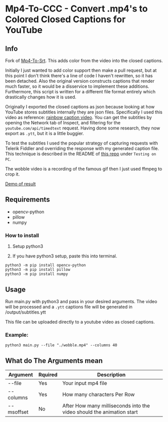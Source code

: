 # Mp4-To-CCC - Convert .mp4's to Colored Closed Captions for YouTube

## Info
Fork of [Mp4-To-Srt](https://github.com/Nachtwind1/Mp4-To-Srt). This adds color from the video into the closed captions.

Initially I just wanted to add color support then make a pull request, but at this point I don't think there's a line of code I haven't rewritten, so it has been detached. Also the original version constructs captions that render much faster, so it would be a disservice to implement these additions. Furthermore, this script is written for a different file format entirely which drastically changes how it is used.

Originally I exported the closed captions as json because looking at how YouTube stores subtitles internally they are json files. Specifically I used this video as reference: [rainbow caption video](https://youtu.be/Cc2nkx77U24). You can get the subtitles by opening the Network tab of Inspect, and filtering for the `youtube.com/api/timedtext` request. Having done some research, they now export as `.ytt`, but it is a little buggier.

To test the subtitles I used the popular strategy of capturing requests with Telerik Fiddler and overriding the response with my generated caption file. This technique is described in the README of [this repo](https://github.com/arcusmaximus/YTSubConverter) under `Testing on PC`.

The wobble video is a recording of the famous gif then I just used ffmpeg to crop it.

[Demo of result](https://youtu.be/9-oYx9Scd7g)

## Requirements

* opencv-python
* pillow
* numpy

### How to install
1. Setup python3

2. If you have python3 setup, paste this into terminal.
```
python3 -m pip install opencv-python
python3 -m pip install pillow
python3 -m pip install numpy
```

## Usage
Run main.py with python3 and pass in your desired arguments. The video will be processed and a `.ytt` captions file will be generated in /output/subtitles.ytt

This file can be uploaded directly to a youtube video as closed captions.

### Example: 
```
python3 main.py --file "./wobble.mp4" --columns 40
```

## What do The Arguments mean

|Argument|Rquired|Description|
|----|-----|-------|
|--file|Yes|Your input mp4 file|
|--columns|Yes|How many characters Per Row|
|--msoffset|No|After How many milliseconds into the video should the animation start|
